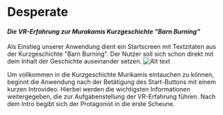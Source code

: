 # Desperate
#### *Die VR-Erfahrung zur Murakamis Kurzgeschichte "Barn Burning"*

Als Einstieg unserer Anwendung dient ein Startscreen mit Textzitaten aus der Kurzgeschichte "Barn Burning". Der Nutzer soll sich schon direkt mit dem Inhalt der Geschichte auseinander setzen.
![Alt text](https://github.com/moran284/desperate/blob/master/assets/Startscreen.JPG "Optional title")

Um vollkommen in die Kurzgeschichte Murikamis eintauchen zu können, beginnt die Anwendung nach der Betätigung des Start-Buttons mit einem kurzen Introvideo. Hierbei werden die wichtigsten Informationen weitergegeben, die zur Aufgabenstellung der VR-Erfahrung führen. 
Nach dem Intro begibt sich der Protagonist in die erste Scheune. 

